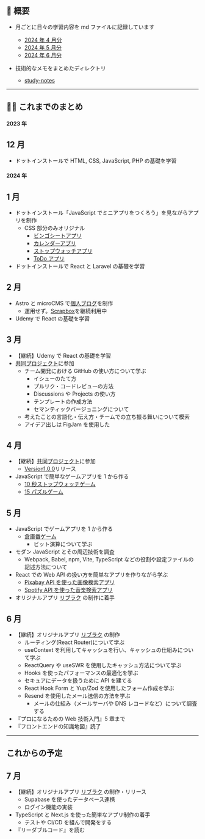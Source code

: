 ## 🐌 概要

- 月ごとに日々の学習内容を md ファイルに記録しています

  - [2024 年 4 月分](https://github.com/kagomen/activities-log/blob/main/2024-04.md)
  - [2024 年 5 月分](https://github.com/kagomen/activities-log/blob/main/2024-05.md)
  - [2024 年 6 月分](https://github.com/kagomen/activities-log/blob/main/2024-06.md)

- 技術的なメモをまとめたディレクトリ
  - [study-notes](https://github.com/kagomen/study-log/tree/main/study-notes)

---

## 🏃‍♀️ これまでのまとめ

#### 2023 年

## 12 月

- ドットインストールで HTML, CSS, JavaScript, PHP の基礎を学習

#### 2024 年

## 1 月

- ドットインストール「JavaScript でミニアプリをつくろう」を見ながらアプリを制作
  - CSS 部分のみオリジナル
    - [ビンゴシートアプリ](https://kagomen.github.io/BingoSheet/)
    - [カレンダーアプリ](https://kagomen.github.io/Calendar/)
    - [ストップウォッチアプリ](https://kagomen.github.io/Stopwatch/)
    - [ToDo アプリ](https://kagomen.github.io/TodoApp-js/)
- ドットインストールで React と Laravel の基礎を学習

## 2 月

- Astro と microCMS で[個人ブログ](https://kagome.pages.dev/)を制作
  - 運用せず。[Scrapbox](https://scrapbox.io/kagomen/)を継続利用中
- Udemy で React の基礎を学習

## 3 月

- 【継続】Udemy で React の基礎を学習
- [共同プロジェクト](https://github.com/kagomen/first-contributions-ja.github.io)に参加
  - チーム開発における GitHub の使い方について学ぶ
    - イシューのたて方
    - プルリク・コードレビューの方法
    - Discussions や Projects の使い方
    - テンプレートの作成方法
    - セマンティックバージョニングについて
  - 考えたことの言語化・伝え方・チームでの立ち振る舞いについて模索
  - アイデア出しは FigJam を使用した

## 4 月

- 【継続】[共同プロジェクト](https://github.com/kagomen/first-contributions-ja.github.io)に参加
  - [Version1.0.0](https://github.com/first-contributions-ja/first-contributions-ja.github.io/releases/tag/v1.0.0)リリース
- JavaScript で簡単なゲームアプリを 1 から作る
  - [10 秒ストップウォッチゲーム](https://kagomen.github.io/10second-game/)
  - [15 パズルゲーム](https://kagomen.github.io/15puzzle/)

## 5 月

- JavaScript でゲームアプリを 1 から作る
  - [倉庫番ゲーム](https://kagomen.github.io/sokoban/)
    - ビット演算について学ぶ
- モダン JavaScript とその周辺技術を調査
  - Webpack, Babel, npm, Vite, TypeScript などの役割や設定ファイルの記述方法について
- React での Web API の扱い方を簡単なアプリを作りながら学ぶ
  - [Pixabay API を使った画像検索アプリ](https://pixabay-api-app.pages.dev/)
  - [Spotify API を使った音楽検索アプリ](https://spotify-api-app.pages.dev/)
- オリジナルアプリ [リブラク](https://libraku.pages.dev/) の制作に着手

## 6 月

- 【継続】オリジナルアプリ [リブラク](https://libraku.pages.dev/) の制作
  - ルーティング(React Router)について学ぶ
  - useContext を利用してキャッシュを行い、キャッシュの仕組みについて学ぶ
  - ReactQuery や useSWR を使用したキャッシュ方法について学ぶ
  - Hooks を使ったパフォーマンスの最適化を学ぶ
  - セキュアにデータを扱うために API を建てる
  - React Hook Form と Yup/Zod を使用したフォーム作成を学ぶ
  - Resend を使用したメール送信の方法を学ぶ
    - メールの仕組み（メールサーバや DNS レコードなど）について調査する
- 『プロになるための Web 技術入門』5 章まで
- 『フロントエンドの知識地図』読了

---

## これからの予定

## 7 月

- 【継続】オリジナルアプリ [リブラク](https://libraku.pages.dev/) の制作・リリース
  - Supabase を使ったデータベース連携
  - ログイン機能の実装
- TypeScript と Next.js を使った簡単なアプリ制作の着手
  - テストや CI/CD を組んで開発をする
- 『リーダブルコード』を読む
